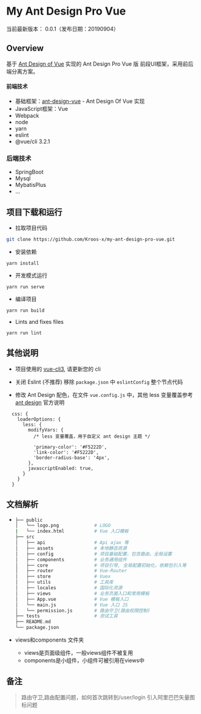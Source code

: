 My Ant Design Pro Vue
====

当前最新版本： 0.0.1（发布日期：20190904）

Overview
----

基于 [Ant Design of Vue](https://vuecomponent.github.io/ant-design-vue/docs/vue/introduce-cn/) 实现的 Ant Design Pro  Vue 版
前段UI框架，采用前后端分离方案。



#### 前端技术

- 基础框架：[ant-design-vue](https://github.com/vueComponent/ant-design-vue) - Ant Design Of Vue 实现
- JavaScript框架：Vue
- Webpack
- node
- yarn
- eslint
- @vue/cli 3.2.1

### 后端技术
- SpringBoot
- Mysql
- MybatisPlus
- ...

项目下载和运行
----

- 拉取项目代码
```bash
git clone https://github.com/Kroos-x/my-ant-design-pro-vue.git
```

- 安装依赖
```
yarn install
```

- 开发模式运行
```
yarn run serve
```

- 编译项目
```
yarn run build
```

- Lints and fixes files
```
yarn run lint
```



其他说明
----

- 项目使用的 [vue-cli3](https://cli.vuejs.org/guide/), 请更新您的 cli

- 关闭 Eslint (不推荐) 移除 `package.json` 中 `eslintConfig` 整个节点代码

- 修改 Ant Design 配色，在文件 `vue.config.js` 中，其他 less 变量覆盖参考 [ant design](https://ant.design/docs/react/customize-theme-cn) 官方说明
```ecmascript 6
  css: {
    loaderOptions: {
      less: {
        modifyVars: {
          /* less 变量覆盖，用于自定义 ant design 主题 */

          'primary-color': '#F5222D',
          'link-color': '#F5222D',
          'border-radius-base': '4px',
        },
        javascriptEnabled: true,
      }
    }
  }
```



文档解析
----

* ```bash
  ├── public
  │   └── logo.png             # LOGO
  |   └── index.html           # Vue 入口模板
  ├── src
  │   ├── api                  # Api ajax 等
  │   ├── assets               # 本地静态资源
  │   ├── config               # 项目基础配置，包含路由，全局设置
  │   ├── components           # 业务通用组件
  │   ├── core                 # 项目引导, 全局配置初始化，依赖包引入等
  │   ├── router               # Vue-Router
  │   ├── store                # Vuex
  │   ├── utils                # 工具库
  │   ├── locales              # 国际化资源
  │   ├── views                # 业务页面入口和常用模板
  │   ├── App.vue              # Vue 模板入口
  │   └── main.js              # Vue 入口 JS
  │   └── permission.js        # 路由守卫(路由权限控制)
  ├── tests                    # 测试工具
  ├── README.md
  └── package.json
  ```
  
* views和components 文件夹
  
  * views是页面级组件，一般views组件不被复用
  * components是小组件，小组件可被引用在views中

备注
----

> 路由守卫,路由配置问题，如何首次跳转到/user/login
> 引入阿里巴巴矢量图标问题
